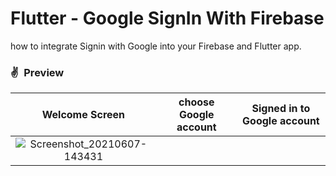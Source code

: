 # Flutter - Google SignIn With Firebase

how to integrate Signin with Google into your Firebase and Flutter app.


### ✌&ensp;Preview

|              Welcome Screen          |        choose  Google account        |       Signed in to  Google account  |
| :----------------------------------: | :----------------------------------: |:----------------------------------: |
| ![Screenshot_20210607-143431](https://user-images.githubusercontent.com/17541038/121013732-d6ffdd80-c7b6-11eb-9d24-ecc4d8787480.png)|



